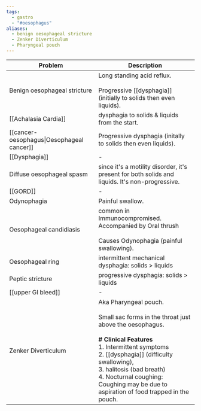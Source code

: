 ```yaml
---
tags:
  - gastro
  - "#oesophagus"
aliases:
  - benign oesophageal stricture
  - Zenker Diverticulum
  - Pharyngeal pouch
---
```


| Problem                                    | Description                                                                                                                                                                                                                                                                                                           |
| ------------------------------------------ | --------------------------------------------------------------------------------------------------------------------------------------------------------------------------------------------------------------------------------------------------------------------------------------------------------------------- |
| Benign oesophageal stricture               | Long standing acid reflux.<br><br>Progressive [[dysphagia]] (initially to solids then even liquids).                                                                                                                                                                                                                  |
| [[Achalasia Cardia]]                       | dysphagia to solids & liquids from the start.                                                                                                                                                                                                                                                                         |
| [[cancer- oesophagus\|Oesophageal cancer]] | Progressive dysphagia (initally to solids then even liquids).                                                                                                                                                                                                                                                         |
| [[Dysphagia]]                              | -                                                                                                                                                                                                                                                                                                                     |
| Diffuse oesophageal spasm                  | since it's a motility disorder, it's present for both solids and liquids. It's non-progressive.                                                                                                                                                                                                                       |
| [[GORD]]                                   | -                                                                                                                                                                                                                                                                                                                     |
| Odynophagia                                | Painful swallow.                                                                                                                                                                                                                                                                                                      |
| Oesophageal candidiasis                    | common in Immunocompromised.<br>Accompanied by Oral thrush<br><br>Causes Odynophagia (painful swallowing).                                                                                                                                                                                                            |
| Oesophageal ring                           | intermittent mechanical dysphagia: solids > liquids                                                                                                                                                                                                                                                                   |
| Peptic stricture                           | progressive dysphagia: solids > liquids                                                                                                                                                                                                                                                                               |
| [[upper GI bleed]]                         | -                                                                                                                                                                                                                                                                                                                     |
| Zenker Diverticulum                        | Aka Pharyngeal pouch.<br><br>Small sac forms in the throat just above the oesophagus.<br><br>**# Clinical Features** <br>1. Intermittent symptoms<br>2. [[dysphagia]] (difficulty swallowing),<br>3. halitosis (bad breath)<br>4. Nocturnal coughing: Coughing may be due to aspiration of food trapped in the pouch. |
